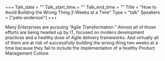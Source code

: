 +++
Talk_date = ""
Talk_start_time = ""
Talk_end_time = ""
Title = "How to Avoid Building the Wrong Thing 2-Weeks at a Time"
Type = "talk"
Speakers = ["pete-anderson"]
+++

Many Enterprises are pursuing “Agile Transformation.”  Almost all of those efforts are being headed up by IT, focused on modern development practices and a healthy dose of Agile delivery frameworks.  And virtually all of them are at risk of successfully building the wrong thing two weeks at a time because they fail to include the implementation of a healthy Product Management Culture.
